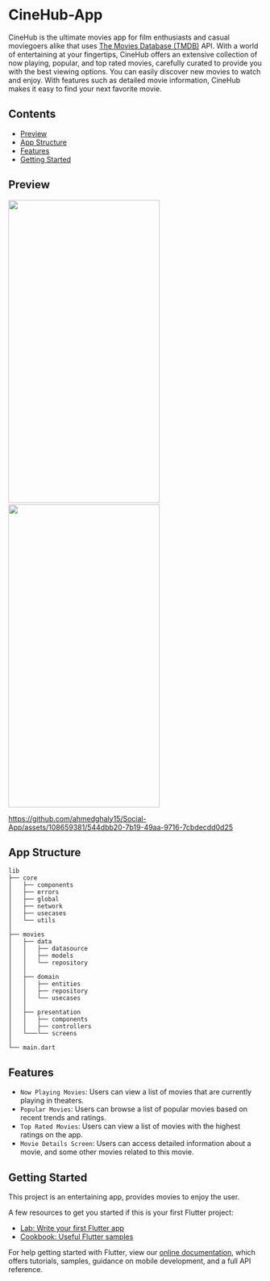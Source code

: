 # CineHub-App

CineHub is the ultimate movies app for film enthusiasts and casual moviegoers alike that uses [The Movies Database (TMDB)](https://www.themoviedb.org/) API. With a world of entertaining at your fingertips, CineHub offers an extensive collection of now playing, popular, and top rated movies, carefully curated to provide you with the best viewing options. You can easily discover new movies to watch and enjoy. With features such as detailed movie information, CineHub makes it easy to find your next favorite movie.

## Contents

- [Preview](#preview)
- [App Structure](#app-structure)
- [Features](#features)
- [Getting Started](#getting-started)

## Preview

<div>
<img src="https://github.com/ahmedghaly15/Social-App/assets/108659381/e99413c9-14dd-4b50-86f4-1efa440eaaca" width= "300" height = "600"/>
&nbsp;&nbsp;&nbsp;&nbsp;
<img src="https://github.com/ahmedghaly15/Social-App/assets/108659381/0e159026-265e-4a56-8276-93d228451ad6" width= "300" height = "600"/>
</div>

https://github.com/ahmedghaly15/Social-App/assets/108659381/544dbb20-7b19-49aa-9716-7cbdecdd0d25

## App Structure

```
lib
├── core
│   ├── components
│   ├── errors
│   ├── global
│   ├── network
│   ├── usecases
│   └── utils
│
├── movies
│   ├── data
│   │   ├── datasource
│   │   ├── models
│   │   └── repository
│   │
│   ├── domain
│   │   ├── entities
│   │   ├── repository
│   │   └── usecases
│   │
│   ├── presentation
│   │   ├── components
│   │   ├── controllers
│   └───└── screens
│
└── main.dart

```

## Features

- `Now Playing Movies`: Users can view a list of movies that are currently playing in theaters.
- `Popular Movies`: Users can browse a list of popular movies based on recent trends and ratings.
- `Top Rated Movies`: Users can view a list of movies with the highest ratings on the app.
- `Movie Details Screen`: Users can access detailed information about a movie, and some other movies related to this movie.

## Getting Started

This project is an entertaining app, provides movies to enjoy the user.

A few resources to get you started if this is your first Flutter project:

- [Lab: Write your first Flutter app](https://flutter.dev/docs/get-started/codelab)
- [Cookbook: Useful Flutter samples](https://flutter.dev/docs/cookbook)

For help getting started with Flutter, view our
[online documentation](https://flutter.dev/docs), which offers tutorials,
samples, guidance on mobile development, and a full API reference.
